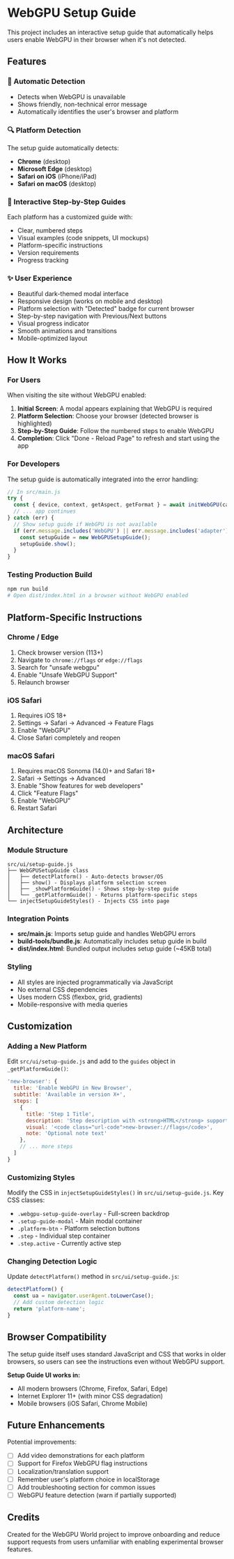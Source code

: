 # WebGPU Setup Guide

This project includes an interactive setup guide that automatically helps users enable WebGPU in their browser when it's not detected.

## Features

### 🎯 Automatic Detection
- Detects when WebGPU is unavailable
- Shows friendly, non-technical error message
- Automatically identifies the user's browser and platform

### 🔍 Platform Detection
The setup guide automatically detects:
- **Chrome** (desktop)
- **Microsoft Edge** (desktop)
- **Safari on iOS** (iPhone/iPad)
- **Safari on macOS** (desktop)

### 📱 Interactive Step-by-Step Guides
Each platform has a customized guide with:
- Clear, numbered steps
- Visual examples (code snippets, UI mockups)
- Platform-specific instructions
- Version requirements
- Progress tracking

### ✨ User Experience
- Beautiful dark-themed modal interface
- Responsive design (works on mobile and desktop)
- Platform selection with "Detected" badge for current browser
- Step-by-step navigation with Previous/Next buttons
- Visual progress indicator
- Smooth animations and transitions
- Mobile-optimized layout

## How It Works

### For Users

When visiting the site without WebGPU enabled:

1. **Initial Screen**: A modal appears explaining that WebGPU is required
2. **Platform Selection**: Choose your browser (detected browser is highlighted)
3. **Step-by-Step Guide**: Follow the numbered steps to enable WebGPU
4. **Completion**: Click "Done - Reload Page" to refresh and start using the app

### For Developers

The setup guide is automatically integrated into the error handling:

```javascript
// In src/main.js
try {
  const { device, context, getAspect, getFormat } = await initWebGPU(canvas);
  // ... app continues
} catch (err) {
  // Show setup guide if WebGPU is not available
  if (err.message.includes('WebGPU') || err.message.includes('adapter')) {
    const setupGuide = new WebGPUSetupGuide();
    setupGuide.show();
  }
}
```

### Testing Production Build

```bash
npm run build
# Open dist/index.html in a browser without WebGPU enabled
```

## Platform-Specific Instructions

### Chrome / Edge
1. Check browser version (113+)
2. Navigate to `chrome://flags` or `edge://flags`
3. Search for "unsafe webgpu"
4. Enable "Unsafe WebGPU Support"
5. Relaunch browser

### iOS Safari
1. Requires iOS 18+
2. Settings → Safari → Advanced → Feature Flags
3. Enable "WebGPU"
4. Close Safari completely and reopen

### macOS Safari
1. Requires macOS Sonoma (14.0)+ and Safari 18+
2. Safari → Settings → Advanced
3. Enable "Show features for web developers"
4. Click "Feature Flags"
5. Enable "WebGPU"
6. Restart Safari

## Architecture

### Module Structure
```
src/ui/setup-guide.js
├── WebGPUSetupGuide class
│   ├── detectPlatform() - Auto-detects browser/OS
│   ├── show() - Displays platform selection screen
│   ├── _showPlatformGuide() - Shows step-by-step guide
│   └── _getPlatformGuide() - Returns platform-specific steps
└── injectSetupGuideStyles() - Injects CSS into page
```

### Integration Points
- **src/main.js**: Imports setup guide and handles WebGPU errors
- **build-tools/bundle.js**: Automatically includes setup guide in build
- **dist/index.html**: Bundled output includes setup guide (~45KB total)

### Styling
- All styles are injected programmatically via JavaScript
- No external CSS dependencies
- Uses modern CSS (flexbox, grid, gradients)
- Mobile-responsive with media queries

## Customization

### Adding a New Platform

Edit `src/ui/setup-guide.js` and add to the `guides` object in `_getPlatformGuide()`:

```javascript
'new-browser': {
  title: 'Enable WebGPU in New Browser',
  subtitle: 'Available in version X+',
  steps: [
    {
      title: 'Step 1 Title',
      description: 'Step description with <strong>HTML</strong> support',
      visual: '<code class="url-code">new-browser://flags</code>',
      note: 'Optional note text'
    },
    // ... more steps
  ]
}
```

### Customizing Styles

Modify the CSS in `injectSetupGuideStyles()` in `src/ui/setup-guide.js`. Key CSS classes:
- `.webgpu-setup-guide-overlay` - Full-screen backdrop
- `.setup-guide-modal` - Main modal container
- `.platform-btn` - Platform selection buttons
- `.step` - Individual step container
- `.step.active` - Currently active step

### Changing Detection Logic

Update `detectPlatform()` method in `src/ui/setup-guide.js`:

```javascript
detectPlatform() {
  const ua = navigator.userAgent.toLowerCase();
  // Add custom detection logic
  return 'platform-name';
}
```

## Browser Compatibility

The setup guide itself uses standard JavaScript and CSS that works in older browsers, so users can see the instructions even without WebGPU support.

**Setup Guide UI works in:**
- All modern browsers (Chrome, Firefox, Safari, Edge)
- Internet Explorer 11+ (with minor CSS degradation)
- Mobile browsers (iOS Safari, Chrome Mobile)

## Future Enhancements

Potential improvements:
- [ ] Add video demonstrations for each platform
- [ ] Support for Firefox WebGPU flag instructions
- [ ] Localization/translation support
- [ ] Remember user's platform choice in localStorage
- [ ] Add troubleshooting section for common issues
- [ ] WebGPU feature detection (warn if partially supported)

## Credits

Created for the WebGPU World project to improve onboarding and reduce support requests from users unfamiliar with enabling experimental browser features.
